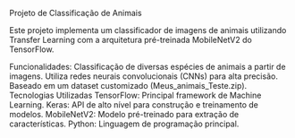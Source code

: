 Projeto de Classificação de Animais

Este projeto implementa um classificador de imagens de animais utilizando Transfer Learning com a arquitetura pré-treinada MobileNetV2 do TensorFlow.

Funcionalidades:
Classificação de diversas espécies de animais a partir de imagens.
Utiliza redes neurais convolucionais (CNNs) para alta precisão.
Baseado em um dataset customizado (Meus_animais_Teste.zip).
Tecnologias Utilizadas
TensorFlow: Principal framework de Machine Learning.
Keras: API de alto nível para construção e treinamento de modelos.
MobileNetV2: Modelo pré-treinado para extração de características.
Python: Linguagem de programação principal.
